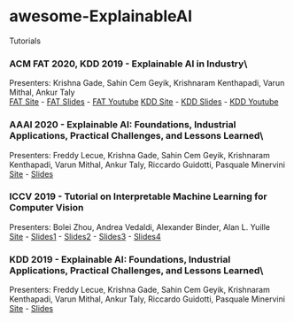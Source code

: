 # awesome-ExplainableAI

Tutorials

### ACM FAT 2020, KDD 2019 - Explainable AI in Industry\
Presenters: Krishna Gade, Sahin Cem Geyik, Krishnaram Kenthapadi, Varun Mithal, Ankur Taly\
[FAT Site](https://sites.google.com/view/fat20-explainable-ai-tutorial) - [FAT Slides](https://www.slideshare.net/KrishnaramKenthapadi/explainable-ai-in-industry-fat-2020-tutorial) - [FAT Youtube](https://www.youtube.com/watch?v=lcN-XJSsd-c)
[KDD Site](https://sites.google.com/view/kdd19-explainable-ai-tutorial) - [KDD Slides](https://www.slideshare.net/KrishnaramKenthapadi/explainable-ai-in-industry-kdd-2019-tutorial) - [KDD Youtube](https://www.youtube.com/playlist?list=PLewjn-vrZ7d3x0M4Uu_57oaJPRXkiS221)


### AAAI 2020 - Explainable AI: Foundations, Industrial Applications, Practical Challenges, and Lessons Learned\
Presenters: Freddy Lecue, Krishna Gade, Sahin Cem Geyik, Krishnaram Kenthapadi, Varun Mithal, Ankur Taly, Riccardo Guidotti, Pasquale Minervini\
[Site](https://xaitutorial2020.github.io) - [Slides](https://xaitutorial2020.github.io/raw/master/slides/aaai_2020_xai_tutorial.pdf)


### ICCV 2019 - Tutorial on Interpretable Machine Learning for Computer Vision
Presenters: Bolei Zhou, Andrea Vedaldi, Alexander Binder, Alan L. Yuille\
[Site](https://interpretablevision.github.io) - [Slides1](https://interpretablevision.github.io/slide/iccv19_vedaldi_slide.pdf) - [Slides2](https://interpretablevision.github.io/slide/iccv19_zhou_slide.pdf) - [Slides3](https://interpretablevision.github.io/slide/iccv19_yuille_slide.pdf) - [Slides4](https://interpretablevision.github.io/slide/iccv19_binder_slide.pdf)

### KDD 2019 - Explainable AI: Foundations, Industrial Applications, Practical Challenges, and Lessons Learned\
Presenters: Freddy Lecue, Krishna Gade, Sahin Cem Geyik, Krishnaram Kenthapadi, Varun Mithal, Ankur Taly, Riccardo Guidotti, Pasquale Minervini\
[Site](https://xaitutorial2020.github.io) - [Slides](https://xaitutorial2020.github.io/raw/master/slides/aaai_2020_xai_tutorial.pdf)



